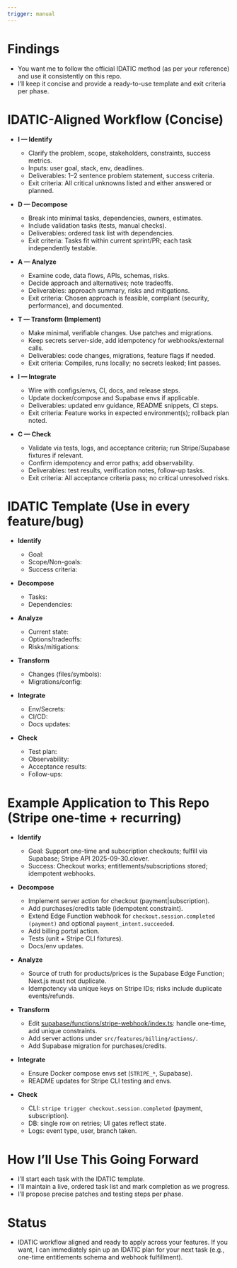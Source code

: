 ```yaml
---
trigger: manual
---
```


# Findings

- You want me to follow the official IDATIC method (as per your reference) and use it consistently on this repo.
- I’ll keep it concise and provide a ready-to-use template and exit criteria per phase.

# IDATIC-Aligned Workflow (Concise)

- **I — Identify**
  - Clarify the problem, scope, stakeholders, constraints, success metrics.
  - Inputs: user goal, stack, env, deadlines.
  - Deliverables: 1–2 sentence problem statement, success criteria.
  - Exit criteria: All critical unknowns listed and either answered or planned.

- **D — Decompose**
  - Break into minimal tasks, dependencies, owners, estimates.
  - Include validation tasks (tests, manual checks).
  - Deliverables: ordered task list with dependencies.
  - Exit criteria: Tasks fit within current sprint/PR; each task independently testable.

- **A — Analyze**
  - Examine code, data flows, APIs, schemas, risks.
  - Decide approach and alternatives; note tradeoffs.
  - Deliverables: approach summary, risks and mitigations.
  - Exit criteria: Chosen approach is feasible, compliant (security, performance), and documented.

- **T — Transform (Implement)**
  - Make minimal, verifiable changes. Use patches and migrations.
  - Keep secrets server-side, add idempotency for webhooks/external calls.
  - Deliverables: code changes, migrations, feature flags if needed.
  - Exit criteria: Compiles, runs locally; no secrets leaked; lint passes.

- **I — Integrate**
  - Wire with configs/envs, CI, docs, and release steps.
  - Update docker/compose and Supabase envs if applicable.
  - Deliverables: updated env guidance, README snippets, CI steps.
  - Exit criteria: Feature works in expected environment(s); rollback plan noted.

- **C — Check**
  - Validate via tests, logs, and acceptance criteria; run Stripe/Supabase fixtures if relevant.
  - Confirm idempotency and error paths; add observability.
  - Deliverables: test results, verification notes, follow-up tasks.
  - Exit criteria: All acceptance criteria pass; no critical unresolved risks.

# IDATIC Template (Use in every feature/bug)

- **Identify**
  - Goal:
  - Scope/Non-goals:
  - Success criteria:

- **Decompose**
  - Tasks:
  - Dependencies:

- **Analyze**
  - Current state:
  - Options/tradeoffs:
  - Risks/mitigations:

- **Transform**
  - Changes (files/symbols):
  - Migrations/config:

- **Integrate**
  - Env/Secrets:
  - CI/CD:
  - Docs updates:

- **Check**
  - Test plan:
  - Observability:
  - Acceptance results:
  - Follow-ups:

# Example Application to This Repo (Stripe one-time + recurring)

- **Identify**
  - Goal: Support one-time and subscription checkouts; fulfill via Supabase; Stripe API 2025-09-30.clover.
  - Success: Checkout works; entitlements/subscriptions stored; idempotent webhooks.

- **Decompose**
  - Implement server action for checkout (payment|subscription).
  - Add purchases/credits table (idempotent constraint).
  - Extend Edge Function webhook for `checkout.session.completed (payment)` and optional `payment_intent.succeeded`.
  - Add billing portal action.
  - Tests (unit + Stripe CLI fixtures).
  - Docs/env updates.

- **Analyze**
  - Source of truth for products/prices is the Supabase Edge Function; Next.js must not duplicate.
  - Idempotency via unique keys on Stripe IDs; risks include duplicate events/refunds.

- **Transform**
  - Edit [supabase/functions/stripe-webhook/index.ts](cci:7://file:///Users/codewfer/Documents/ds-repo/client-projects/franceshr/supabase/functions/stripe-webhook/index.ts:0:0-0:0): handle one-time, add unique constraints.
  - Add server actions under `src/features/billing/actions/`.
  - Add Supabase migration for purchases/credits.

- **Integrate**
  - Ensure Docker compose envs set (`STRIPE_*`, Supabase).
  - README updates for Stripe CLI testing and envs.

- **Check**
  - CLI: `stripe trigger checkout.session.completed` (payment, subscription).
  - DB: single row on retries; UI gates reflect state.
  - Logs: event type, user, branch taken.

# How I’ll Use This Going Forward

- I’ll start each task with the IDATIC template.
- I’ll maintain a live, ordered task list and mark completion as we progress.
- I’ll propose precise patches and testing steps per phase.

# Status

- IDATIC workflow aligned and ready to apply across your features. If you want, I can immediately spin up an IDATIC plan for your next task (e.g., one-time entitlements schema and webhook fulfillment).
